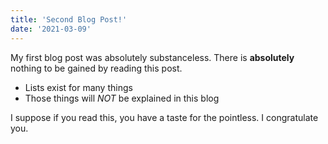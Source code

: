 ```yaml
---
title: 'Second Blog Post!'
date: '2021-03-09'
---
```


My first blog post was absolutely substanceless. There is **absolutely** nothing to be gained by reading this post.

- Lists exist for many things
- Those things will _NOT_ be explained in this blog

I suppose if you read this, you have a taste for the pointless. I congratulate you.
